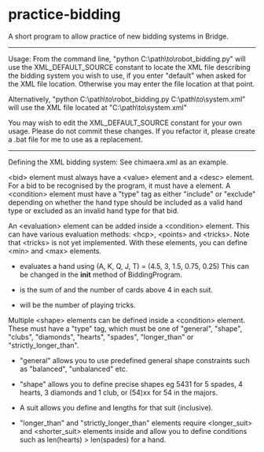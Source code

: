 # practice-bidding
A short program to allow practice of new bidding systems in Bridge.

-------------------------------------------------------------------------------
Usage:
From the command line, "python C:\path\to\robot_bidding.py" will use the
XML_DEFAULT_SOURCE constant to locate the XML file describing the bidding
system you wish to use, if you enter "default" when asked for the XML file
location. Otherwise you may enter the file location at that point.

Alternatively, "python C:\path\to\robot_bidding.py C:\path\to\system.xml"
will use the XML file located at "C:\path\to\system.xml"

You may wish to edit the XML_DEFAULT_SOURCE constant for your own usage.
Please do not commit these changes.
If you refactor it, please create a .bat file for me to use as a replacement.

-------------------------------------------------------------------------------
Defining the XML bidding system:
See chimaera.xml as an example.

&lt;bid&gt; element must always have a &lt;value&gt; element and a &lt;desc&gt;
element. For a bid to be recognised by the program, it must have a <condition>
element. A &lt;condition&gt; element must have a "type" tag as either "include"
or "exclude" depending on whether the hand type should be included as a valid
hand type or excluded as an invalid hand type for that bid.

An &lt;evaluation&gt; element can be added inside a &lt;condition&gt; element.
This can have various evaluation methods: &lt;hcp&gt;, &lt;points&gt; and
&lt;tricks&gt;. Note that &lt;tricks&gt; is not yet implemented.
With these elements, you can define &lt;min&gt; and &lt;max&gt; elements.

  - <hcp> evaluates a hand using (A, K, Q, J, T) = (4.5, 3, 1.5, 0.75, 0.25)
    This can be changed in the __init__ method of BiddingProgram.

  - <points> is the sum of <hcp> and the number of cards above 4 in each suit.

  - <tricks> will be the number of playing tricks.

Multiple &lt;shape&gt; elements can be defined inside a &lt;condition&gt; element. These
must have a "type" tag, which must be one of "general", "shape", "clubs",
"diamonds", "hearts", "spades", "longer_than" or "strictly_longer_than".

  - "general" allows you to use predefined general shape constraints such as
    "balanced", "unbalanced" etc.

  - "shape" allows you to define precise shapes eg 5431 for 5 spades, 4 hearts,
    3 diamonds and 1 club, or (54)xx for 54 in the majors.

  - A suit allows you define <min> and <max> lengths for that suit (inclusive).

  - "longer_than" and "strictly_longer_than" <shape> elements require
    <longer_suit> and <shorter_suit> elements inside and allow you to define
    conditions such as len(hearts) > len(spades) for a hand.